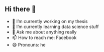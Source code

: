 ## Hi there 👋
- 🔭 I’m currently working on my thesis
- 🌱 I’m currently learning data science stuff
- 💬 Ask me about anything really
- 📫 How to reach me: Facebook
- 😄 Pronouns: he

<!--
**puyat/puyat** is a ✨ _special_ ✨ repository because its `README.md` (this file) appears on your GitHub profile.

Here are some ideas to get you started:

- 🔭 I’m currently working on my thesis
- 🌱 I’m currently learning data science stuff
- 💬 Ask me about anything really
- 📫 How to reach me: Facebook
- 😄 Pronouns: he
